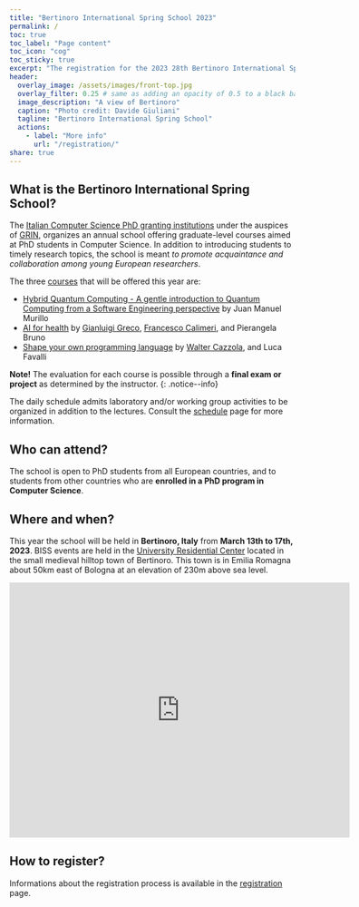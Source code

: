 ```yaml
---
title: "Bertinoro International Spring School 2023"
permalink: /
toc: true
toc_label: "Page content"
toc_icon: "cog"
toc_sticky: true
excerpt: "The registration for the 2023 28th Bertinoro International Spring School edition is now open!"
header:
  overlay_image: /assets/images/front-top.jpg
  overlay_filter: 0.25 # same as adding an opacity of 0.5 to a black background
  image_description: "A view of Bertinoro"
  caption: "Photo credit: Davide Giuliani"
  tagline: "Bertinoro International Spring School"
  actions:
    - label: "More info"
      url: "/registration/"
share: true
---
```


## What is the Bertinoro International Spring School?

The [Italian Computer Science PhD granting institutions](http://www.disi.unige.it/dottorato/coordinamento/) under the auspices of [GRIN](http://www.grin-informatica.it/), organizes an annual school offering graduate-level courses aimed at PhD students in Computer Science.
In addition to introducing students to timely research topics, the school is meant _to promote acquaintance and collaboration among young European researchers_.

The three [courses](courses) that will be offered this year are:

* [Hybrid Quantum Computing - A gentle introduction to Quantum Computing from a Software Engineering perspective](courses#hybrid-quantum-computing) by Juan Manuel Murillo
* [AI for health](courses#ai-for-health) by [Gianluigi Greco](https://www.mat.unical.it/~ggreco/), [Francesco Calimeri](https://www.mat.unical.it/calimeri/), and Pierangela Bruno
* [Shape your own programming language](courses#shape-your-own-programming-language) by [Walter Cazzola](https://cazzola.di.unimi.it/), and Luca Favalli

**Note!** The evaluation for each course is possible through a **final exam or project** as determined by the instructor.
{: .notice--info}

The daily schedule admits laboratory and/or working group activities to be organized in addition to the lectures.
Consult the [schedule](schedule) page for more information.

## Who can attend?

The school is open to PhD students from all European countries, and to students from other countries who are **enrolled in a PhD program in Computer Science**.

## Where and when?

This year the school will be held in **Bertinoro, Italy** from **March 13th to 17th, 2023**.
BISS events are held in the [University Residential Center](https://www.ceub.it/location/?lang=en) located in the small medieval hilltop town of Bertinoro. 
This town is in Emilia Romagna about 50km east of Bologna at an elevation of 230m above sea level.

<iframe src="https://www.google.com/maps/embed?pb=!1m18!1m12!1m3!1d2862.888993382674!2d12.131010015738331!3d44.14753342834179!2m3!1f0!2f0!3f0!3m2!1i1024!2i768!4f13.1!3m3!1m2!1s0x132ca6e9de635fa7%3A0xb7cdfe60f2c86210!2sCEUB%20Bertinoro!5e0!3m2!1sit!2sit!4v1676035800907!5m2!1sit!2sit" width="600" height="450" style="border:0;" allowfullscreen="" loading="lazy" referrerpolicy="no-referrer-when-downgrade"></iframe>

## How to register?

Informations about the registration process is available in the [registration](registration) page.
